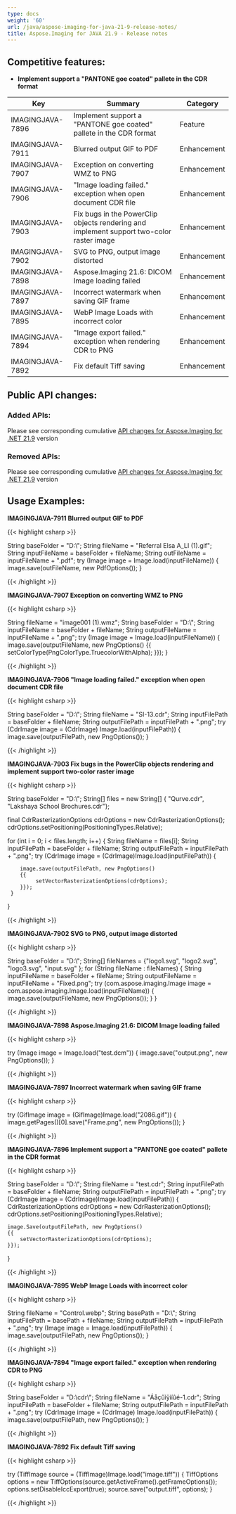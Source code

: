 ```yaml
---
type: docs
weight: '60'
url: /java/aspose-imaging-for-java-21-9-release-notes/
title: Aspose.Imaging for JAVA 21.9 - Release notes
---
```


## Competitive features:

- **Implement support a "PANTONE goe coated" pallete in the CDR format**

| **Key**         | **Summary**                                                                                                                                                              | **Category** |
|-----------------|--------------------------------------------------------------------------------------------------------------------------------------------------------------------------|--------------|
| IMAGINGJAVA-7896 | Implement support a "PANTONE goe coated" pallete in the CDR format                                                                                                                                  | Feature      |
| IMAGINGJAVA-7911 | Blurred output GIF to PDF                                                                                                                                  | Enhancement      |
| IMAGINGJAVA-7907 | Exception on converting WMZ to PNG                                                                                                                                  | Enhancement      |
| IMAGINGJAVA-7906 | "Image loading failed." exception when open document CDR file                                                                                                                                  | Enhancement      |
| IMAGINGJAVA-7903 | Fix bugs in the PowerClip objects rendering and implement support two-color raster image                                                                                                                                  | Enhancement      |
| IMAGINGJAVA-7902 | SVG to PNG, output image distorted                                                                                                                                  | Enhancement      |
| IMAGINGJAVA-7898 | Aspose.Imaging 21.6: DICOM Image loading failed                                                                                                                                  | Enhancement      |
| IMAGINGJAVA-7897 | Incorrect watermark when saving GIF frame                                                                                                                                  | Enhancement      |
| IMAGINGJAVA-7895 | WebP Image Loads with incorrect color                                                                                                                                  | Enhancement      |
| IMAGINGJAVA-7894 | "Image export failed." exception when rendering CDR to PNG                                                                                                                                  | Enhancement      |
| IMAGINGJAVA-7892 | Fix default Tiff saving                                                                                                                                   | Enhancement      |

## Public API changes:

### Added APIs:

Please see corresponding cumulative [API changes for Aspose.Imaging for .NET 21.9](https://docs.aspose.com/imaging/net/aspose-imaging-for-net-21-9-release-notes/) version

### Removed APIs:

Please see corresponding cumulative [API changes for Aspose.Imaging for .NET 21.9](https://docs.aspose.com/imaging/net/aspose-imaging-for-net-21-9-release-notes/) version

## Usage Examples:

**IMAGINGJAVA-7911 Blurred output GIF to PDF**

{{< highlight csharp >}}

String baseFolder = "D:\\";
String fileName = "Referral Elsa A_LI (1).gif";
String inputFileName = baseFolder + fileName;
String outFileName = inputFileName + ".pdf";
try (Image image = Image.load(inputFileName))
{
    image.save(outFileName, new PdfOptions());
}

{{< /highlight >}}

**IMAGINGJAVA-7907 Exception on converting WMZ to PNG**

{{< highlight csharp >}}

String fileName = "image001 (1).wmz";
String baseFolder = "D:\\";
String inputFileName = baseFolder + fileName;
String outputFileName = inputFileName + ".png";
try (Image image = Image.load(inputFileName))
{
    image.save(outputFileName, new PngOptions() {{ setColorType(PngColorType.TruecolorWithAlpha); }});
}

{{< /highlight >}}

**IMAGINGJAVA-7906 "Image loading failed." exception when open document CDR file**

{{< highlight csharp >}}

String baseFolder = "D:\\";
String fileName = "SI-13.cdr";
String inputFilePath = baseFolder + fileName;
String outputFilePath = inputFilePath + ".png";
try (CdrImage image = (CdrImage) Image.load(inputFilePath))
{
    image.save(outputFilePath, new PngOptions());
}

{{< /highlight >}}

**IMAGINGJAVA-7903 Fix bugs in the PowerClip objects rendering and implement support two-color raster image**

{{< highlight csharp >}}

String baseFolder = "D:\\";
String[] files = new String[] { "Qurve.cdr", "Lakshaya School Brochures.cdr"};

final CdrRasterizationOptions cdrOptions = new CdrRasterizationOptions();
cdrOptions.setPositioning(PositioningTypes.Relative);

for (int i = 0; i < files.length; i++)
{
    String fileName = files[i];
    String inputFilePath = baseFolder + fileName;
    String outputFilePath = inputFilePath + ".png";
    try (CdrImage image = (CdrImage)Image.load(inputFilePath))
    {
		
        image.save(outputFilePath, new PngOptions()
        {{
             setVectorRasterizationOptions(cdrOptions);
        }});
     }
}

{{< /highlight >}}

**IMAGINGJAVA-7902 SVG to PNG, output image distorted**

{{< highlight csharp >}}

String baseFolder = "D:\\";
String[] fileNames = {"logo1.svg", "logo2.svg", "logo3.svg", "input.svg" };
for (String fileName : fileNames)
{
   String inputFileName = baseFolder + fileName;
   String outputFileName = inputFileName + "Fixed.png";
   try (com.aspose.imaging.Image image = com.aspose.imaging.Image.load(inputFileName))
   {
       image.save(outputFileName, new PngOptions());
   }
}

{{< /highlight >}}

**IMAGINGJAVA-7898 Aspose.Imaging 21.6: DICOM Image loading failed**

{{< highlight csharp >}}

try (Image image = Image.load("test.dcm"))
{
	image.save("output.png", new PngOptions());
}

{{< /highlight >}}

**IMAGINGJAVA-7897 Incorrect watermark when saving GIF frame**

{{< highlight csharp >}}

try (GifImage image = (GifImage)Image.load("2086.gif"))
{
    image.getPages()[0].save("Frame.png", new PngOptions());
}

{{< /highlight >}}

**IMAGINGJAVA-7896 Implement support a "PANTONE goe coated" pallete in the CDR format**

{{< highlight csharp >}}

String baseFolder = "D:\\";
String fileName = "test.cdr";
String inputFilePath = baseFolder + fileName;
String outputFilePath = inputFilePath + ".png";
try (CdrImage image = (CdrImage)Image.load(inputFilePath))
{
    CdrRasterizationOptions cdrOptions = new CdrRasterizationOptions();
    cdrOptions.setPositioning(PositioningTypes.Relative);

    image.Save(outputFilePath, new PngOptions()
    {{
        setVectorRasterizationOptions(cdrOptions);
    }});
}

{{< /highlight >}}

**IMAGINGJAVA-7895 WebP Image Loads with incorrect color**

{{< highlight csharp >}}

String fileName = "Control.webp";
String basePath = "D:\\";
String inputFilePath = basePath + fileName;
String outputFilePath = inputFilePath + ".png";
try (Image image = Image.load(inputFilePath))
{
     image.save(outputFilePath, new PngOptions());
}

{{< /highlight >}}

**IMAGINGJAVA-7894 "Image export failed." exception when rendering CDR to PNG**

{{< highlight csharp >}}

String baseFolder = "D:\\cdr\\";
String fileName = "Áåçûìÿííûé-1.cdr";
String inputFilePath = baseFolder + fileName;
String outputFilePath = inputFilePath + ".png";
try (CdrImage image = (CdrImage) Image.load(inputFilePath))
{
    image.save(outputFilePath, new PngOptions());
}

{{< /highlight >}}

**IMAGINGJAVA-7892 Fix default Tiff saving**

{{< highlight csharp >}}

try (TiffImage source = (TiffImage)Image.load("image.tiff"))
{
	TiffOptions options = new TiffOptions(source.getActiveFrame().getFrameOptions());
	options.setDisableIccExport(true);
    source.save("output.tiff", options);
}

{{< /highlight >}}

